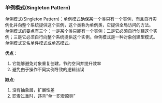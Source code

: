 ### 单例模式(Singleton Pattern)

单例模式(Singleton Pattern)：单例模式确保某一个类只有一个实例，而且自行实例化并向整个系统提供这个实例，这个类称为单例类，它提供全局访问的方法。
单例模式的要点有三个：一是某个类只能有一个实例；二是它必须自行创建这个实例；三是它必须自行向整个系统提供这个实例。单例模式是一种对象创建型模式。单例模式又名单件模式或单态模式。

**优点**：

1. 它能够避免对象重复创建，节约空间并提升效率
2. 避免由于操作不同实例导致的逻辑错误

**缺点**: 

1. 没有抽象层，扩展性差
2. 职责过重时，违背“单一职责原则”

